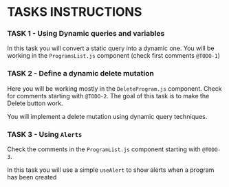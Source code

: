 # TASKS INSTRUCTIONS

### TASK 1 - Using Dynamic queries and variables 

In this task you will convert a static query into a dynamic one. You will be working in the `ProgramsList.js` component (check first comments `@TODO-1`)

### TASK 2 - Define a dynamic delete mutation  

Here you will be working mostly in the `DeleteProgram.js` component. Check for comments starting with `@TODO-2`. The goal of this task is to make the Delete button work. 

You will implement a delete mutation using dynamic query techniques. 

### TASK 3 - Using `Alerts` 

Check the comments in the `ProgramList.js` component starting with `@TODO-3`. 

In this task you will use a simple `useAlert` to show alerts when a program has been created 



